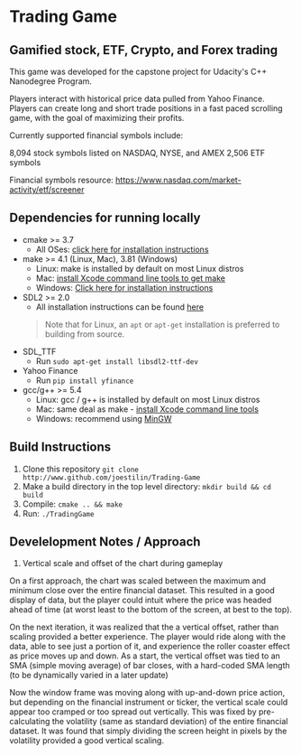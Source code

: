 # Trading Game

## Gamified stock, ETF, Crypto, and Forex trading

This game was developed for the capstone project for Udacity's C++ Nanodegree Program.

Players interact with historical price data pulled from Yahoo Finance. Players can create long and short trade positions in a fast paced scrolling game, with the goal of maximizing their profits.

Currently supported financial symbols include:

8,094 stock symbols listed on NASDAQ, NYSE, and AMEX
2,506 ETF symbols

Financial symbols resource:
https://www.nasdaq.com/market-activity/etf/screener

## Dependencies for running locally

* cmake >= 3.7
  * All OSes: [click here for installation instructions](https://cmake.org/install/)
* make >= 4.1 (Linux, Mac), 3.81 (Windows)
  * Linux: make is installed by default on most Linux distros
  * Mac: [install Xcode command line tools to get make](https://developer.apple.com/xcode/features/)
  * Windows: [Click here for installation instructions](http://gnuwin32.sourceforge.net/packages/make.htm)
* SDL2 >= 2.0
  * All installation instructions can be found [here](https://wiki.libsdl.org/Installation)
  >Note that for Linux, an `apt` or `apt-get` installation is preferred to building from source.
* SDL_TTF
  * Run `sudo apt-get install libsdl2-ttf-dev`
* Yahoo Finance
  * Run `pip install yfinance`
* gcc/g++ >= 5.4
  * Linux: gcc / g++ is installed by default on most Linux distros
  * Mac: same deal as make - [install Xcode command line tools](https://developer.apple.com/xcode/features/)
  * Windows: recommend using [MinGW](http://www.mingw.org/)

## Build Instructions
1. Clone this repository
`git clone http://www.github.com/joestilin/Trading-Game`
2. Make a build directory in the top level directory:
`mkdir build && cd build`
3. Compile:
`cmake .. && make`
4. Run:
`./TradingGame`

## Develelopment Notes / Approach

1. Vertical scale and offset of the chart during gameplay

On a first approach, the chart was scaled between the maximum and minimum close over the entire financial dataset. This resulted in a good display of data, but the player could intuit where the price was headed ahead of time (at worst least to the bottom of the screen, at best to the top). 

On the next iteration, it was realized that the a  vertical offset, rather than scaling provided a better experience. The player would ride along with the data, able to see just a portion of it, and experience the roller coaster effect as price moves up and down. As a start, the vertical offset was tied to an SMA (simple moving average) of bar closes, with a hard-coded SMA length (to be dynamically varied in a later update)

Now the window frame was moving along with up-and-down price action, but depending on the financial instrument or ticker, the vertical scale could appear too cramped or too spread out vertically. This was fixed by pre-calculating the volatility (same as standard deviation) of the entire financial dataset. It was found that simply dividing the screen height in pixels by the volatility provided a good vertical scaling.

